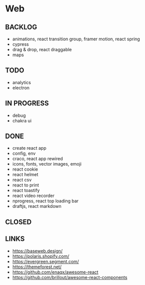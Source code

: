 # Web

## BACKLOG

- animations, react transition group, framer motion, react spring
- cypress
- drag & drop, react draggable
- maps

## TODO

- analytics
- electron

## IN PROGRESS

- debug
- chakra ui

## DONE

- create react app
- config, env
- craco, react app rewired
- icons, fonts, vector images, emoji
- react cookie
- react helmet
- react csv
- react to print
- react toastify
- react video recorder
- nprogress, react top loading bar
- draftjs, react markdown

## CLOSED

## LINKS

- https://baseweb.design/
- https://polaris.shopify.com/
- https://evergreen.segment.com/
- https://themeforest.net/
- https://github.com/enaqx/awesome-react
- https://github.com/brillout/awesome-react-components
